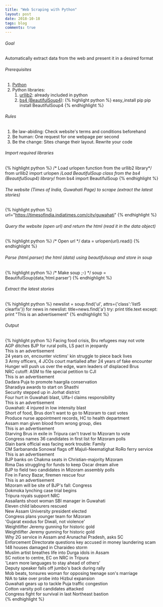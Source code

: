 ```yaml
---
title: "Web Scraping with Python"
layout: post
date: 2018-10-18
tags: blog
comments: true
---
```

###### Goal
Automatically extract data from the web and present it in a desired format 

###### Prerequisites
1. [Python](https://www.python.org)
2. Python libraries: 
	1. [urllib2](https://docs.python.org/2/library/urllib2.html): already included in python
	2. [bs4 (BeautifulSoup4)](https://www.crummy.com/software/BeautifulSoup/bs4/doc/): 
	{% highlight python %}
	 	easy_install pip
		pip install BeautifulSoup4
	{% endhighlight %}

###### Rules
1. Be law-abiding: Check website's terms and conditions beforehand
2. Be human: One request for one webpage per second
3. Be the change: Sites change their layout. Rewrite your code


###### Import required libraries
{% highlight python %}
/* Load urlopen function from the urllib2 library*/
from urllib2 import urlopen
/*Load BeautifulSoup class from the bs4 (BeautifulSoup4) library*/
from bs4 import BeautifulSoup
{% endhighlight %}

###### The website (Times of India, Guwahati Page) to scrape (extract the latest stories)
{% highlight python %}
url="https://timesofindia.indiatimes.com/city/guwahati"
{% endhighlight %}

###### Query the website (open url) and return the html (read it in the *data* object)
{% highlight python %}
/* Open url */
data = urlopen(url).read()
{% endhighlight %}

###### Parse (html.parser) the html (data) using beautifulsoup and store in *soup*
{% highlight python %}
/* Make soup ;-) */
soup = BeautifulSoup(data,'html.parser')
{% endhighlight %}


###### Extract the latest stories
{% highlight python %}
newslist = soup.find('ul', attrs={'class':'list5 clearfix'})
for news in newslist:
    title=news.find('a')
    try:
    	print title.text
    except:
        print "This is an advertisement"
{% endhighlight %}

###### Output
{% highlight python %}
Facing food crisis, Bru refugees may not vote  
AGP ditches BJP for rural polls, LS pact in jeopardy  
This is an advertisement  
24 years on, encounter victims' kin struggle to piece back lives  
3 Army officers, 4 JCOs court martialled after 24 years of fake encounter  
Hunger will push us over the edge, warn leaders of displaced Brus  
NRC cutoff: ASM to file special petition to CJI  
This is an advertisement  
Dadara Puja to promote haargila conservation  
Sharadiya awards to start on Shasthi  
Security stepped up in Jorhat district  
Four hurt in Guwahati blast, Ulfa-I claims responsibility  
This is an advertisement  
Guwahati: 4 injured in low intensity blast  
Short of food, Brus don't want to go to Mizoram to cast votes  
Produce nurse appointment records, HC to health department  
Assam man given blood from wrong group, dies  
This is an advertisement  
Starving Brus in exile in Tripura can't travel to Mizoram to vote  
Congress names 36 candidates in first list for Mizoram polls  
Slain bank official was facing work trouble: Family  
CM Sarbananda Sonowal flags off Majuli-Neematighat RoRo ferry service  
This is an advertisement  
BJP banks on Chakma seats in Christian-majority Mizoram  
Rima Das struggling for funds to keep Oscar dream alive  
BJP to field two candidates in Mizoram assembly polls  
Fire in Fancy Bazar, firemen rescue four  
This is an advertisement  
Mizoram will be site of BJP's fall: Congress  
Dokmoka lynching case trial begins  
Tripura royals support NRC  
Assailants shoot woman SBI manager in Guwahati  
Eleven child labourers rescued  
New Assam University president elected  
Congress plans younger team for Mizoram  
'Gujarat exodus for Diwali, not violence'  
Weightlifter Jeremy gunning for historic gold  
Weightlifter Jeremy gunning for historic gold  
Why 2G service in Assam and Arunachal Pradesh, asks SC  
Enforcement Directorate questions key accused in money laundering scam  
148 houses damaged in Charaideo storm  
Muslim artist breathes life into Durga idols in Assam  
SC notice to centre, EC on NRC in Tripura  
'Learn more languages to stay ahead of others'  
Deputy speaker falls off jumbo's back during rally  
Mob beats, tonsures woman for opposing teenage son's marriage  
NIA to take over probe into Hizbul expansion  
Guwahati gears up to tackle Puja traffic congestion  
Cotton varsity poll candidates attacked  
Congress fight for survival in last Northeast bastion  
{% endhighlight %}